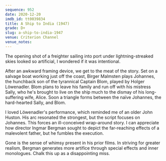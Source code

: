 ```yaml
---
sequence: 952
date: 2020-12-20
imdb_id: tt0039834
title: A Ship to India (1947)
grade: D+
slug: a-ship-to-india-1947
venue: Criterion Channel
venue_notes:
---
```


The opening shot of a freighter sailing into port under lightning-streaked skies looked so artificial, I wondered if it was intentional.

<!-- end -->

After an awkward framing device, we get to the meat of the story. Set on a salvage boat working just off the coast, Birger Malmsten plays Johannes, the hunchback son of the tyrannical Captain Blom, played by Holger Löwenadler. Blom plans to leave his family and run off with his mistress Sally, who he's brought to live on the ship much to the dismay of his long-suffering wife, Alice. Soon a triangle forms between the naïve Johannes, the hard-hearted Sally, and Blom.

I loved Löwenadler's performance, which reminded me of an older John Huston. His arc resonated the strongest, but the script focuses on Johannes. This forces an ill-conceived wrap-around story. I can appreciate how director Ingmar Bergman sought to depict the far-reaching effects of a malevolent father, but he fumbles the execution.

Gone is the sense of whimsy present in his prior films. In striving for greater realism, Bergman generates more artifice through special effects and inner monologues. Chalk this up as a disappointing miss.